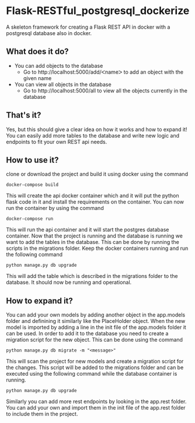 # Flask-RESTful_postgresql_dockerize
A skeleton framework for creating a Flask REST API in docker with a postgresql database also in docker.
## What does it do?
- You can add objects to the database
  - Go to http://localhost:5000/add/ᐸnameᐳ to add an object with the given name
- You can view all objects in the database
  - Go to http://localhost:5000/all to view all the objects currently in the database
## That's it?
Yes, but this should give a clear idea on how it works and how to expand it! 
You can easily add more tables to the database and write new logic and endpoints to fit your own REST api needs.
## How to use it?
clone or download the project and build it using docker using the command
```
docker-compose build
```
This will create the api docker container which and it will put the python flask code in it and install the requirements on the container.
You can now run the container by using the command
```
docker-compose run
```
This will run the api container and it will start the postgres database container. 
Now that the project is running and the database is running we want to add the tables in the database. This can be done by running the scripts in the migrations folder. Keep the docker containers running and run the following command
```
python manage.py db upgrade
```
This will add the table which is described in the migrations folder to the database.
It should now be running and operational.
## How to expand it?
You can add your own models by adding another object in the app.models folder and definining it similarly like the PlaceHolder object.
When the new model is imported by adding a line in the init file of the app.models folder it can be used. 
In order to add it to the database you need to create a migration script for the new object. This can be done using the command
```
python manage.py db migrate -m "<message>"
```
This will scan the project for new models and create a migration script for the changes. This script will be added to the migrations folder and can be executed using the following command while the database container is running.
```
python manage.py db upgrade
```
Similarly you can add more rest endpoints by looking in the app.rest folder. You can add your own and import them in the init file of the app.rest folder to include them in the project.
